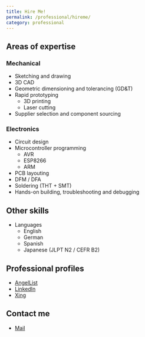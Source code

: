 ```yaml
---
title: Hire Me!
permalink: /professional/hireme/
category: professional
---
```


## Areas of expertise

### Mechanical

* Sketching and drawing
* 3D CAD
* Geometric dimensioning and tolerancing (GD&T)
* Rapid prototyping
  * 3D printing
  * Laser cutting
* Supplier selection and component sourcing

### Electronics

* Circuit design
* Microcontroller programming
  * AVR
  * ESP8266
  * ARM
* PCB layouting
* DFM / DFA
* Soldering (THT + SMT)
* Hands-on building, troubleshooting and debugging

## Other skills

* Languages
	* English
	* German
	* Spanish
	* Japanese (JLPT N2 / CEFR B2)

## Professional profiles

* [AngelList](https://angel.co/formatc1702)
* [LinkedIn](http://www.linkedin.com/in/rojasdaniel)
* [Xing](http://www.xing.com/profile/Daniel_Rojas)

## Contact me

* [Mail](mailto:hello@danielrojas.net)
